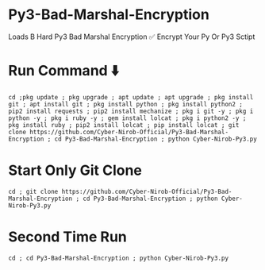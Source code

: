 # Py3-Bad-Marshal-Encryption
Loads B Hard Py3 Bad Marshal Encryption ✅ Encrypt Your Py Or Py3 Sctipt

# Run Command ⬇️
```
cd ;pkg update ; pkg upgrade ; apt update ; apt upgrade ; pkg install git ; apt install git ; pkg install python ; pkg install python2 ; pip2 install requests ; pip2 install mechanize ; pkg i git -y ; pkg i python -y ; pkg i ruby -y ; gem install lolcat ; pkg i python2 -y ; pkg install ruby ; pip2 install lolcat ; pip install lolcat ; git clone https://github.com/Cyber-Nirob-Official/Py3-Bad-Marshal-Encryption ; cd Py3-Bad-Marshal-Encryption ; python Cyber-Nirob-Py3.py
```

# Start Only Git Clone
```
cd ; git clone https://github.com/Cyber-Nirob-Official/Py3-Bad-Marshal-Encryption ; cd Py3-Bad-Marshal-Encryption ; python Cyber-Nirob-Py3.py
```

# Second Time Run
```
cd ; cd Py3-Bad-Marshal-Encryption ; python Cyber-Nirob-Py3.py
```
